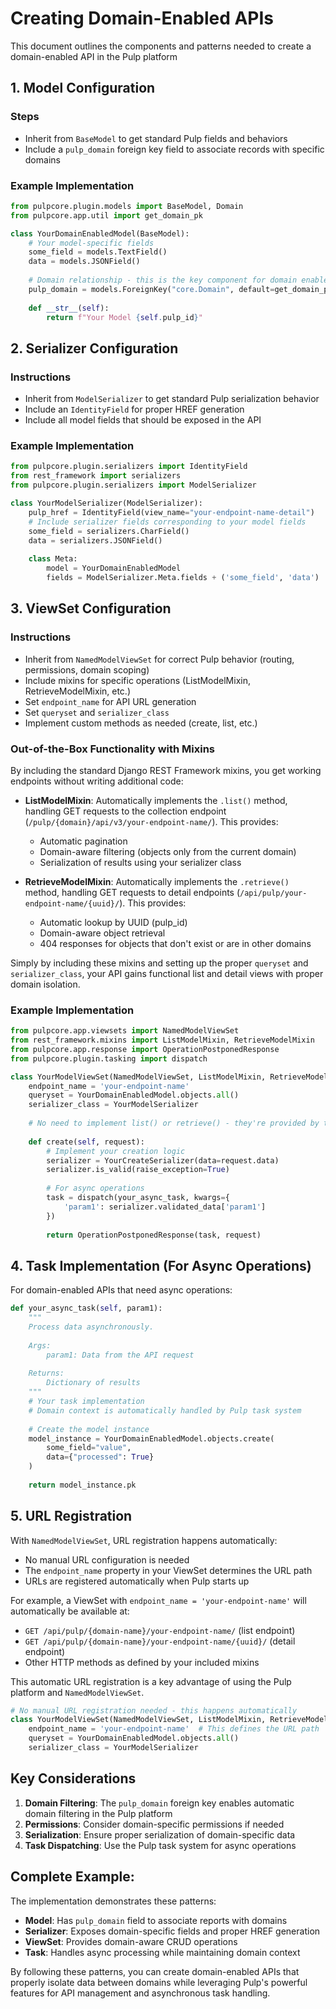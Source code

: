 # Creating Domain-Enabled APIs

This document outlines the components and patterns needed to create a domain-enabled API in the Pulp platform

## 1. Model Configuration

### Steps

- Inherit from `BaseModel` to get standard Pulp fields and behaviors
- Include a `pulp_domain` foreign key field to associate records with specific domains

### Example Implementation

```python
from pulpcore.plugin.models import BaseModel, Domain
from pulpcore.app.util import get_domain_pk

class YourDomainEnabledModel(BaseModel):
    # Your model-specific fields
    some_field = models.TextField()
    data = models.JSONField()
    
    # Domain relationship - this is the key component for domain enablement
    pulp_domain = models.ForeignKey("core.Domain", default=get_domain_pk, on_delete=models.CASCADE)
    
    def __str__(self):
        return f"Your Model {self.pulp_id}"
```

## 2. Serializer Configuration

### Instructions

- Inherit from `ModelSerializer` to get standard Pulp serialization behavior
- Include an `IdentityField` for proper HREF generation
- Include all model fields that should be exposed in the API

### Example Implementation

```python
from pulpcore.plugin.serializers import IdentityField
from rest_framework import serializers
from pulpcore.plugin.serializers import ModelSerializer

class YourModelSerializer(ModelSerializer):
    pulp_href = IdentityField(view_name="your-endpoint-name-detail")
    # Include serializer fields corresponding to your model fields
    some_field = serializers.CharField()
    data = serializers.JSONField()
    
    class Meta:
        model = YourDomainEnabledModel
        fields = ModelSerializer.Meta.fields + ('some_field', 'data')
```

## 3. ViewSet Configuration

### Instructions

- Inherit from `NamedModelViewSet` for correct Pulp behavior (routing, permissions, domain scoping)
- Include mixins for specific operations (ListModelMixin, RetrieveModelMixin, etc.)
- Set `endpoint_name` for API URL generation
- Set `queryset` and `serializer_class`
- Implement custom methods as needed (create, list, etc.)

### Out-of-the-Box Functionality with Mixins

By including the standard Django REST Framework mixins, you get working endpoints without writing additional code:

- **ListModelMixin**: Automatically implements the `.list()` method, handling GET requests to the collection endpoint (`/pulp/{domain}/api/v3/your-endpoint-name/`). This provides:
    - Automatic pagination
    - Domain-aware filtering (objects only from the current domain)
    - Serialization of results using your serializer class

- **RetrieveModelMixin**: Automatically implements the `.retrieve()` method, handling GET requests to detail endpoints (`/api/pulp/your-endpoint-name/{uuid}/`). This provides:
    - Automatic lookup by UUID (pulp_id)
    - Domain-aware object retrieval
    - 404 responses for objects that don't exist or are in other domains

Simply by including these mixins and setting up the proper `queryset` and `serializer_class`, your API gains functional list and detail views with proper domain isolation.

### Example Implementation

```python
from pulpcore.app.viewsets import NamedModelViewSet
from rest_framework.mixins import ListModelMixin, RetrieveModelMixin
from pulpcore.app.response import OperationPostponedResponse
from pulpcore.plugin.tasking import dispatch

class YourModelViewSet(NamedModelViewSet, ListModelMixin, RetrieveModelMixin):
    endpoint_name = 'your-endpoint-name'
    queryset = YourDomainEnabledModel.objects.all()
    serializer_class = YourModelSerializer
    
    # No need to implement list() or retrieve() - they're provided by the mixins!
    
    def create(self, request):
        # Implement your creation logic
        serializer = YourCreateSerializer(data=request.data)
        serializer.is_valid(raise_exception=True)
        
        # For async operations
        task = dispatch(your_async_task, kwargs={
            'param1': serializer.validated_data['param1']
        })
        
        return OperationPostponedResponse(task, request)
```

## 4. Task Implementation (For Async Operations)

For domain-enabled APIs that need async operations:

```python
def your_async_task(self, param1):
    """
    Process data asynchronously.
    
    Args:
        param1: Data from the API request
        
    Returns:
        Dictionary of results
    """
    # Your task implementation
    # Domain context is automatically handled by Pulp task system
    
    # Create the model instance
    model_instance = YourDomainEnabledModel.objects.create(
        some_field="value",
        data={"processed": True}
    )
    
    return model_instance.pk
```

## 5. URL Registration

With `NamedModelViewSet`, URL registration happens automatically:

- No manual URL configuration is needed
- The `endpoint_name` property in your ViewSet determines the URL path
- URLs are registered automatically when Pulp starts up

For example, a ViewSet with `endpoint_name = 'your-endpoint-name'` will automatically be available at:
- `GET /api/pulp/{domain-name}/your-endpoint-name/` (list endpoint)
- `GET /api/pulp/{domain-name}/your-endpoint-name/{uuid}/` (detail endpoint)
- Other HTTP methods as defined by your included mixins

This automatic URL registration is a key advantage of using the Pulp platform and `NamedModelViewSet`.

```python
# No manual URL registration needed - this happens automatically
class YourModelViewSet(NamedModelViewSet, ListModelMixin, RetrieveModelMixin):
    endpoint_name = 'your-endpoint-name'  # This defines the URL path
    queryset = YourDomainEnabledModel.objects.all()
    serializer_class = YourModelSerializer
```

## Key Considerations

1. **Domain Filtering**: The `pulp_domain` foreign key enables automatic domain filtering in the Pulp platform
2. **Permissions**: Consider domain-specific permissions if needed
3. **Serialization**: Ensure proper serialization of domain-specific data
4. **Task Dispatching**: Use the Pulp task system for async operations

## Complete Example: 

The implementation demonstrates these patterns:

- **Model**: Has `pulp_domain` field to associate reports with domains
- **Serializer**: Exposes domain-specific fields and proper HREF generation
- **ViewSet**: Provides domain-aware CRUD operations
- **Task**: Handles async processing while maintaining domain context

By following these patterns, you can create domain-enabled APIs that properly isolate data between domains while leveraging Pulp's powerful features for API management and asynchronous task handling.
